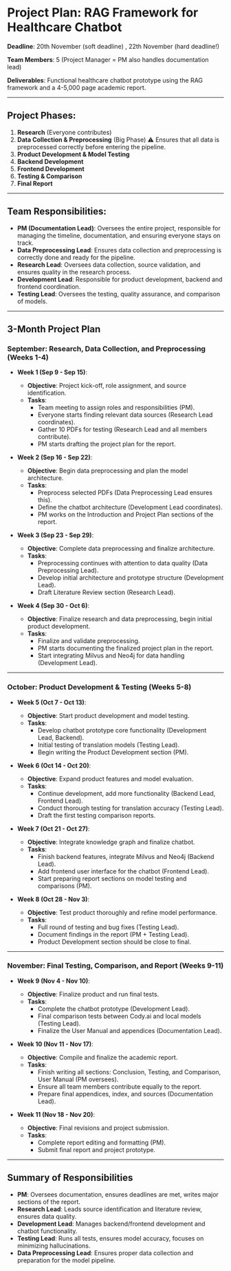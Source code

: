 # Project Plan: RAG Framework for Healthcare Chatbot

**Deadline**: 20th November  (soft
deadline) , 22th November (hard deadline!)

**Team Members**: 5 (Project Manager = PM also handles documentation lead)  

**Deliverables**: Functional healthcare chatbot prototype using the RAG framework and a 4-5,000 page academic report.

---

## Project Phases:
1. **Research** (Everyone contributes)
2. **Data Collection & Preprocessing** (Big Phase) ⚠️ Ensures that all data is preprocessed correctly before entering the pipeline.
3. **Product Development & Model Testing**
4. **Backend Development**
5. **Frontend Development**
6. **Testing & Comparison**
7. **Final Report**

---

## Team Responsibilities:

- **PM (Documentation Lead)**: Oversees the entire project, responsible for managing the timeline, documentation, and ensuring everyone stays on track.
- **Data Preprocessing Lead**: Ensures data collection and preprocessing is correctly done and ready for the pipeline.
- **Research Lead**: Oversees data collection, source validation, and ensures quality in the research process.
- **Development Lead**: Responsible for product development, backend and frontend coordination.
- **Testing Lead**: Oversees the testing, quality assurance, and comparison of models.

---

## 3-Month Project Plan

### **September: Research, Data Collection, and Preprocessing (Weeks 1-4)**

- **Week 1 (Sep 9 - Sep 15)**:
  - **Objective**: Project kick-off, role assignment, and source identification.
  - **Tasks**:
    - Team meeting to assign roles and responsibilities (PM).
    - Everyone starts finding relevant data sources (Research Lead coordinates).
    - Gather 10 PDFs for testing (Research Lead and all members contribute).
    - PM starts drafting the project plan for the report.
    
- **Week 2 (Sep 16 - Sep 22)**:
  - **Objective**: Begin data preprocessing and plan the model architecture.
  - **Tasks**:
    - Preprocess selected PDFs (Data Preprocessing Lead ensures this).
    - Define the chatbot architecture (Development Lead coordinates).
    - PM works on the Introduction and Project Plan sections of the report.

- **Week 3 (Sep 23 - Sep 29)**:
  - **Objective**: Complete data preprocessing and finalize architecture.
  - **Tasks**:
    - Preprocessing continues with attention to data quality (Data Preprocessing Lead).
    - Develop initial architecture and prototype structure (Development Lead).
    - Draft Literature Review section (Research Lead).
    
- **Week 4 (Sep 30 - Oct 6)**:
  - **Objective**: Finalize research and data preprocessing, begin initial product development.
  - **Tasks**:
    - Finalize and validate preprocessing.
    - PM starts documenting the finalized project plan in the report.
    - Start integrating Milvus and Neo4j for data handling (Development Lead).
  
---

### **October: Product Development & Testing (Weeks 5-8)**

- **Week 5 (Oct 7 - Oct 13)**:
  - **Objective**: Start product development and model testing.
  - **Tasks**:
    - Develop chatbot prototype core functionality (Development Lead, Backend).
    - Initial testing of translation models (Testing Lead).
    - Begin writing the Product Development section (PM).
  
- **Week 6 (Oct 14 - Oct 20)**:
  - **Objective**: Expand product features and model evaluation.
  - **Tasks**:
    - Continue development, add more functionality (Backend Lead, Frontend Lead).
    - Conduct thorough testing for translation accuracy (Testing Lead).
    - Draft the first testing comparison reports.
  
- **Week 7 (Oct 21 - Oct 27)**:
  - **Objective**: Integrate knowledge graph and finalize chatbot.
  - **Tasks**:
    - Finish backend features, integrate Milvus and Neo4j (Backend Lead).
    - Add frontend user interface for the chatbot (Frontend Lead).
    - Start preparing report sections on model testing and comparisons (PM).
  
- **Week 8 (Oct 28 - Nov 3)**:
  - **Objective**: Test product thoroughly and refine model performance.
  - **Tasks**:
    - Full round of testing and bug fixes (Testing Lead).
    - Document findings in the report (PM + Testing Lead).
    - Product Development section should be close to final.

---

### **November: Final Testing, Comparison, and Report (Weeks 9-11)**

- **Week 9 (Nov 4 - Nov 10)**:
  - **Objective**: Finalize product and run final tests.
  - **Tasks**:
    - Complete the chatbot prototype (Development Lead).
    - Final comparison tests between Cody.ai and local models (Testing Lead).
    - Finalize the User Manual and appendices (Documentation Lead).

- **Week 10 (Nov 11 - Nov 17)**:
  - **Objective**: Compile and finalize the academic report.
  - **Tasks**:
    - Finish writing all sections: Conclusion, Testing, and Comparison, User Manual (PM oversees).
    - Ensure all team members contribute equally to the report.
    - Prepare final appendices, index, and sources (Documentation Lead).

- **Week 11 (Nov 18 - Nov 20)**:
  - **Objective**: Final revisions and project submission.
  - **Tasks**:
    - Complete report editing and formatting (PM).
    - Submit final report and project prototype.

---

## Summary of Responsibilities

- **PM**: Oversees documentation, ensures deadlines are met, writes major sections of the report.
- **Research Lead**: Leads source identification and literature review, ensures data quality.
- **Development Lead**: Manages backend/frontend development and chatbot functionality.
- **Testing Lead**: Runs all tests, ensures model accuracy, focuses on minimizing hallucinations.
- **Data Preprocessing Lead**: Ensures proper data collection and preparation for the model pipeline.